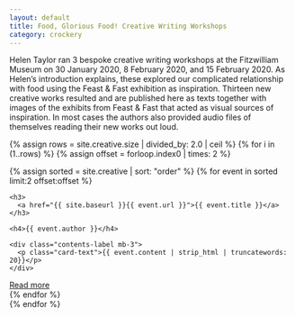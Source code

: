 ```yaml
---
layout: default
title: Food, Glorious Food! Creative Writing Workshops
category: crockery
---
```


Helen Taylor ran 3 bespoke creative writing workshops at the Fitzwilliam Museum on 30 January 2020, 8 February 2020, and 15 February 2020.
As Helen’s introduction explains, these explored our complicated relationship with food using the Feast & Fast exhibition as inspiration.
Thirteen new creative works resulted and are published here as texts together with images of the exhibits from Feast & Fast that acted as visual sources of inspiration. In most cases the authors also provided audio files of themselves reading their new works out loud.

{% assign rows = site.creative.size | divided_by: 2.0 | ceil %}
{% for i in (1..rows) %}
{% assign offset = forloop.index0 | times: 2 %}
<div class="row">
{% assign sorted = site.creative | sort: "order" %}
{% for event in sorted limit:2 offset:offset %}
<div class="col-md-6 mb-3">
  <div class="card card-body h-100
  intro-card ">

  <div class="container h-100">

    <h3>
      <a href="{{ site.baseurl }}{{ event.url }}">{{ event.title }}</a>
    </h3>

    <h4>{{ event.author }}</h4>

    <div class="contents-label mb-3">
      <p class="card-text">{{ event.content | strip_html | truncatewords: 20}}</p>
    </div>
  </div>
  <a href="{{ site.baseurl }}{{ event.url }}" class="btn btn-dark">Read more</a>
</div>

</div>
{% endfor %}
</div>
{% endfor %}
